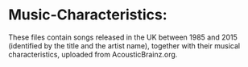 # Music-Characteristics: 
These files contain songs released in the UK between 1985 and 2015 (identified by the title and the artist name), together with their musical characteristics, uploaded from AcousticBrainz.org.
